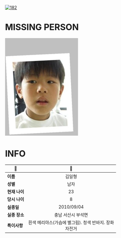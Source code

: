 [![182](https://img.shields.io/badge/%EC%8B%A4%EC%A2%85%EC%8B%A0%EA%B3%A0%EB%8A%94%20%EA%B5%AD%EB%B2%88%EC%97%86%EC%9D%B4-182-blue)](http://safe182.go.kr/index.do)

# MISSING PERSON

<img src="./missing_person.jpg">

# INFO

|🔑|💎|
|--|:--:|
|**이름**|김일형|
|**성별**|남자|
|**현재 나이**|23|
|**당시 나이**|8|
|**실종일**|2010/09/04|
|**실종 장소**|충남 서산시 부석면 |
|**특이사항**|흰색 메리야스(가슴에 별그림). 청색 반바지. 장화</br>자전거|
